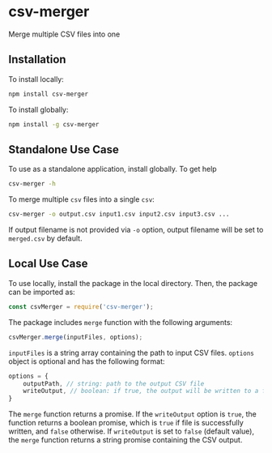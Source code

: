 # csv-merger

Merge multiple CSV files into one

## Installation

To install locally:

```sh
npm install csv-merger
```

To install globally:

```sh
npm install -g csv-merger
```

## Standalone Use Case

To use as a standalone application, install globally. To get help

```sh
csv-merger -h
```

To merge multiple `csv` files into a single `csv`:

```sh
csv-merger -o output.csv input1.csv input2.csv input3.csv ...
```

If output filename is not provided via `-o` option, output filename will be set to `merged.csv` by default.

## Local Use Case

To use locally, install the package in the local directory. Then, the package can be imported as:

```js
const csvMerger = require('csv-merger');
```

The package includes `merge` function with the following arguments:

```js
csvMerger.merge(inputFiles, options);
```

`inputFiles` is a string array containing the path to input CSV files. `options` object is optional and has the following format:

```js
options = {
    outputPath, // string: path to the output CSV file
    writeOutput, // boolean: if true, the output will be written to a file, otherwise will be returned by the function
}
```

The `merge` function returns a promise. If the `writeOutput` option is `true`, the function returns a boolean promise, which is `true` if file is successfully written, and `false` otherwise. If `writeOutput` is set to `false` (default value), the `merge` function returns a string promise containing the CSV output.
